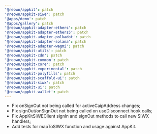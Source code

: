 ```yaml
---
'@reown/appkit': patch
'@reown/appkit-siwe': patch
'@apps/demo': patch
'@apps/gallery': patch
'@reown/appkit-adapter-ethers': patch
'@reown/appkit-adapter-ethers5': patch
'@reown/appkit-adapter-polkadot': patch
'@reown/appkit-adapter-solana': patch
'@reown/appkit-adapter-wagmi': patch
'@reown/appkit-utils': patch
'@reown/appkit-cdn': patch
'@reown/appkit-common': patch
'@reown/appkit-core': patch
'@reown/appkit-experimental': patch
'@reown/appkit-polyfills': patch
'@reown/appkit-scaffold-ui': patch
'@reown/appkit-siwx': patch
'@reown/appkit-ui': patch
'@reown/appkit-wallet': patch
---
```


- Fix onSignOut not being called for activeCaipAddress changes;
- Fix signOut/onSignOut not being called on useDisconnect hook calls;
- Fix AppKitSIWEClient signIn and signOut methods to call new SIWX handlers;
- Add tests for mapToSIWX function and usage against AppKit.
